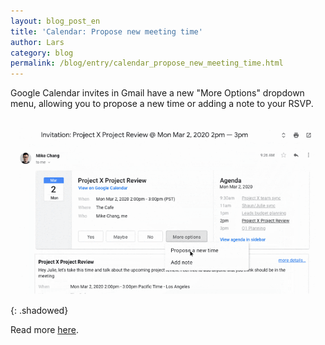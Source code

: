 ```yaml
---
layout: blog_post_en
title: 'Calendar: Propose new meeting time'
author: Lars
category: blog
permalink: /blog/entry/calendar_propose_new_meeting_time.html
---
```


Google Calendar invites in Gmail have a new "More Options" dropdown menu, allowing you to propose a new time or adding a note to your RSVP.

![](/assets/blog/2020-02-24-calendar_propose_new_meeting_time/calendar_invitation_more_options.png){: .shadowed}

Read more [here](https://gsuiteupdates.googleblog.com/2019/12/more-options-calendar-invites.html).
